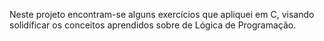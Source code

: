 Neste projeto encontram-se alguns exercícios que apliquei em C, visando solidificar os conceitos aprendidos sobre de Lógica de Programação.
